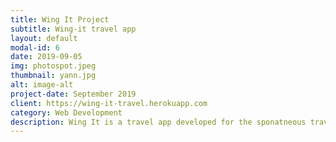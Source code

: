 ```yaml
---
title: Wing It Project
subtitle: Wing-it travel app
layout: default
modal-id: 6
date: 2019-09-05
img: photospot.jpeg
thumbnail: yann.jpg
alt: image-alt
project-date: September 2019
client: https://wing-it-travel.herokuapp.com
category: Web Development
description: Wing It is a travel app developed for the sponatneous traveller who is keen to discover hidden gems ,beat the crowds and maximise the moment.The app was developed in Ruby,Javascript,HTML and scss
---
```

